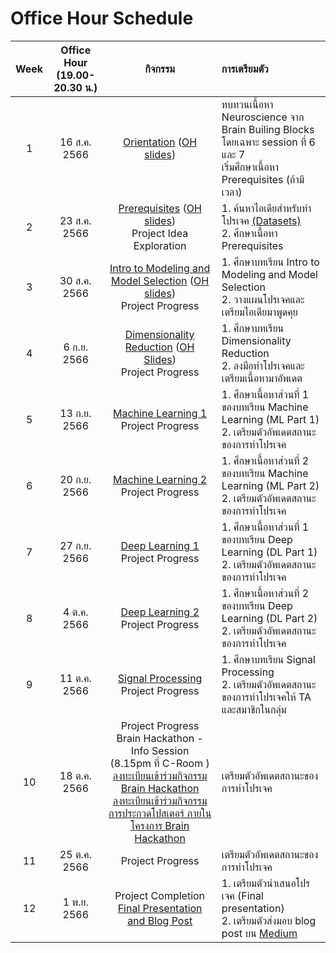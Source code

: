 # Office Hour Schedule

| Week | Office Hour <br> (19.00-20.30 น.) |                                                                                                                                         กิจกรรม                                                                                                                                          | การเตรียมตัว                                                                                                                          |
| :--: | :-------------------------------: | :--------------------------------------------------------------------------------------------------------------------------------------------------------------------------------------------------------------------------------------------------------------------------------------: | :------------------------------------------------------------------------------------------------------------------------------------ |
|  1   |           16 ส.ค. 2566            |                                                         [Orientation](/Fundamentals/WelcomeToBrainCodeCamp/Intro.md) ([OH slides](https://github.com/ichatnun/brainCodeCamp2023_lectures/blob/main/GeneralInfo/Orientation.pdf))                                                         | ทบทวนเนื้อหา Neuroscience จาก Brain Builing Blocks <br> โดยเฉพาะ session ที่ 6 และ 7 <br> เริ่มศึกษาเนื้อหา Prerequisites (ถ้ามีเวลา) |
|  2   |           23 ส.ค. 2566            |                    [Prerequisites](/Fundamentals/PrereqAndProjectExploration/Intro.md) ([OH slides](https://github.com/ichatnun/brainCodeCamp2023_lectures/blob/main/PrereqAndProjectExploration/week2_prereq_project_exploration.pdf))<br> Project Idea Exploration                     | 1. ค้นหาไอเดียสำหรับทำโปรเจค [(Datasets)](/GeneralInfo/datasets.md) <br> 2. ศึกษาเนื้อหา Prerequisites                                |
|  3   |           30 ส.ค. 2566            |                            [Intro to Modeling and Model Selection](/Fundamentals/IntroToModeling/modeling_intro.md) ([OH slides](https://github.com/ichatnun/brainCodeCamp2023_lectures/blob/main/OfficeHourReview/week3_modeling.pdf)) <br> Project Progress                            | 1. ศึกษาบทเรียน Intro to Modeling and Model Selection <br> 2. วางแผนโปรเจคและเตรียมไอเดียมาพูดคุย                                     |
|  4   |            6 ก.ย. 2566            |                      [Dimensionality Reduction](/Fundamentals/DimensionalityReduction/dim_reduct_intro.md) ([OH Slides](https://github.com/ichatnun/brainCodeCamp2023_lectures/blob/main/OfficeHourReview/week4_dimensionality_reduction.pdf))<br> Project Progress                      | 1. ศึกษาบทเรียน Dimensionality Reduction <br> 2. ลงมือทำโปรเจคและเตรียมเนื้อหามาอัพเดต                                                |
|  5   |           13 ก.ย. 2566            |                                                                                               [Machine Learning 1](/Fundamentals/MachineLearning/ml_part1_intro.md) <br> Project Progress                                                                                                | 1. ศึกษาเนื้อหาส่วนที่ 1 ของบทเรียน Machine Learning (ML Part 1) <br> 2. เตรียมตัวอัพเดตสถานะของการทำโปรเจค                           |
|  6   |           20 ก.ย. 2566            |                                                                                               [Machine Learning 2](/Fundamentals/MachineLearning/ml_part2_intro.md) <br> Project Progress                                                                                                | 1. ศึกษาเนื้อหาส่วนที่ 2 ของบทเรียน Machine Learning (ML Part 2) <br> 2. เตรียมตัวอัพเดตสถานะของการทำโปรเจค                           |
|  7   |           27 ก.ย. 2566            |                                                                                                [Deep Learning 1](/Fundamentals/DeepLearning/deep_learning_intro.md) <br> Project Progress                                                                                                | 1. ศึกษาเนื้อหาส่วนที่ 1 ของบทเรียน Deep Learning (DL Part 1) <br> 2. เตรียมตัวอัพเดตสถานะของการทำโปรเจค                              |
|  8   |            4 ต.ค. 2566            |                                                                                             [Deep Learning 2](/Fundamentals/DeepLearning/deep_learning_part2_intro.md) <br> Project Progress                                                                                             | 1. ศึกษาเนื้อหาส่วนที่ 2 ของบทเรียน Deep Learning (DL Part 2) <br> 2. เตรียมตัวอัพเดตสถานะของการทำโปรเจค                              |
|  9   |           11 ต.ค. 2566            |                                                                                           [Signal Processing](/Fundamentals/SignalProcessing/signal_processing_intro.md) <br> Project Progress                                                                                           | 1. ศึกษาบทเรียน Signal Processing <br> 2. เตรียมตัวอัพเดตสถานะของการทำโปรเจคให้ TA และสมาชิกในกลุ่ม                                   |
|  10  |           18 ต.ค. 2566            | Project Progress <br> Brain Hackathon - Info Session <br> (8.15pm ที่ C-Room ) <br> [ลงทะเบียนเข้าร่วมกิจกรรม Brain Hackathon](https://kmutt.me/register_brainhackathon) <br> [ลงทะเบียนเข้าร่วมกิจกรรมการประกวดโปสเตอร์ ภายในโครงการ Brain Hackathon](https://kmutt.me/register_poster) | เตรียมตัวอัพเดตสถานะของการทำโปรเจค                                                                                                    |
|  11  |           25 ต.ค. 2566            |                                                                                                                                     Project Progress                                                                                                                                     | เตรียมตัวอัพเดตสถานะของการทำโปรเจค                                                                                                    |
|  12  |            1 พ.ย. 2566            |                                                                                           Project Completion <br> [Final Presentation and Blog Post](/GeneralInfo/graduation_requirements.md)                                                                                            | 1. เตรียมตัวนำเสนอโปรเจค (Final presentation) <br> 2. เตรียมตัวส่งมอบ blog post บน [Medium](https://medium.com/)                      |
